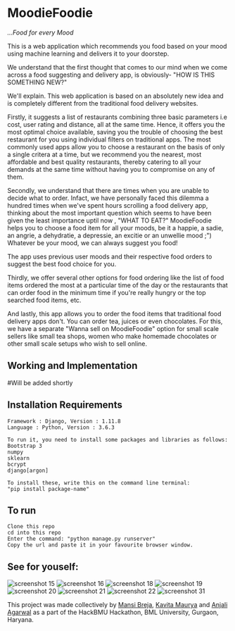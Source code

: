 # MoodieFoodie
*...Food for every Mood*

This is a web application which recommends you food based on your mood using machine learning and delivers it to your doorstep.

We understand that the first thought that comes to our mind when we come across a food suggesting and delivery app, is obviously- "HOW IS THIS SOMETHING NEW?"

We'll explain.
This web application is based on an absolutely new idea and is completely different from the traditional food delivery websites.

Firstly, it suggests a list of restaurants combining three basic parameters i.e cost, user rating and distance, all at the same time. Hence, it offers you the most optimal choice available, saving you the trouble of choosing the best restaurant for you using individual filters on traditional apps. 
The most commonly used apps allow you to choose a restaurant on the basis of only a single critera at a time, but we recommend you the nearest, most affordable and best quality restaurants, thereby catering to all your demands at the same time without having you to compromise on any of them.

Secondly, we understand that there are times when you are unable to decide what to order. Infact, we have personally faced this dilemma a hundred times when we've spent hours scrolling a food delivery app, thinking about the most important question which seems to have been given the least importance uptil now , "WHAT TO EAT?" 
MoodieFoodie helps you to choose a food item for all your moods, be it a happie, a sadie, an angrie, a dehydratie, a depressie, an excitie or an unwellie mood ;")
Whatever be your mood, we can always suggest you food!

The app uses previous user moods and their respective food orders to suggest the best food choice for you.

Thirdly, we offer several other options for food ordering like the list of food items ordered the most at a particular time of the day or the restaurants that can order food in the minimum time if you're really hungry or the top searched food items, etc.

And lastly, this app allows you to order the food items that traditional food delivery apps don't.
You can order tea, juices or even chocolates. For this, we have a separate "Wanna sell on MoodieFoodie" option for small scale sellers like small tea shops, women who make homemade chocolates or other small scale setups who wish to sell online.

## Working and Implementation
#Will be added shortly

## Installation Requirements

```
Framework : Django, Version : 1.11.8
Language : Python, Version : 3.6.3

To run it, you need to install some packages and libraries as follows:
Bootstrap 3
numpy
sklearn
bcrypt
django[argon]

To install these, write this on the command line terminal:
"pip install package-name"
```

## To run

```
Clone this repo
cd into this repo
Enter the command: "python manage.py runserver"
Copy the url and paste it in your favourite browser window.
```

## See for youself:

![screenshot 15](https://user-images.githubusercontent.com/31369977/38465883-bbfb3816-3b3e-11e8-9f3d-183e0700e477.png)
![screenshot 16](https://user-images.githubusercontent.com/31369977/38465884-bc297fc8-3b3e-11e8-9384-c481358b8bfa.png)
![screenshot 18](https://user-images.githubusercontent.com/31369977/38465886-bc8cf3e6-3b3e-11e8-9451-583b8854a3a7.png)
![screenshot 19](https://user-images.githubusercontent.com/31369977/38465887-bcbca942-3b3e-11e8-9528-77e8cefbff29.png)
![screenshot 20](https://user-images.githubusercontent.com/31369977/38465888-bcee7120-3b3e-11e8-87e7-2b8eaa811638.png)
![screenshot 21](https://user-images.githubusercontent.com/31369977/38465889-bd269762-3b3e-11e8-8477-b3367dfe716d.png)
![screenshot 22](https://user-images.githubusercontent.com/31369977/38465890-bd5954cc-3b3e-11e8-8399-f73c8bb13420.png)
![screenshot 31](https://user-images.githubusercontent.com/31369977/38465882-bbcf2df2-3b3e-11e8-9192-60f4dbe03276.png)

This project was made collectively by [Mansi Breja](https://github.com/MansiBreja), [Kavita Maurya](https://github.com/Kavita309) and [Anjali Agarwal](https://github.com/aganjali10) as a part of the HackBMU Hackathon, BML University, Gurgaon, Haryana. 
